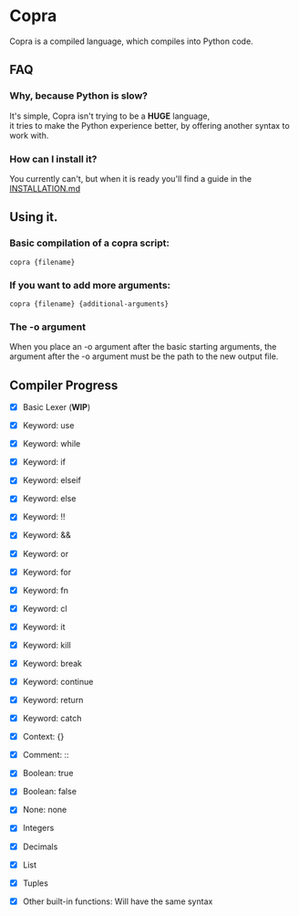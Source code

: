 # Copra

Copra is a compiled language, which compiles into Python code.

## FAQ

### Why, because Python is slow?

It's simple, Copra isn't trying to be a **HUGE** language, \
it tries to make the Python experience better, by offering another syntax to work with.

### How can I install it?

You currently can't, but when it is ready you'll find a guide in the [INSTALLATION.md](https://github.com/BLUEAMETHYST-Studios/copra/blob/main/INSTALLATION.md)

## Using it.

### Basic compilation of a copra script:

```
copra {filename}
```

### If you want to add more arguments:

```
copra {filename} {additional-arguments}
```

### The -o argument

When you place an -o argument after the basic starting arguments, the argument after the -o argument must be the path to the new output file.

## Compiler Progress

- [x] Basic Lexer (**WIP**)
- [x] Keyword: use
- [x] Keyword: while
- [x] Keyword: if
- [x] Keyword: elseif
- [x] Keyword: else
- [x] Keyword: !!
- [x] Keyword: &&
- [x] Keyword: or
- [x] Keyword: for
- [x] Keyword: fn
- [x] Keyword: cl
- [x] Keyword: it
- [x] Keyword: kill
- [x] Keyword: break
- [x] Keyword: continue
- [x] Keyword: return
- [x] Keyword: catch
- [x] Context: {}
- [x] Comment: ::
- [x] Boolean: true
- [x] Boolean: false
- [x] None: none
- [x] Integers
- [x] Decimals
- [x] List
- [x] Tuples
- [x] Other built-in functions: Will have the same syntax

